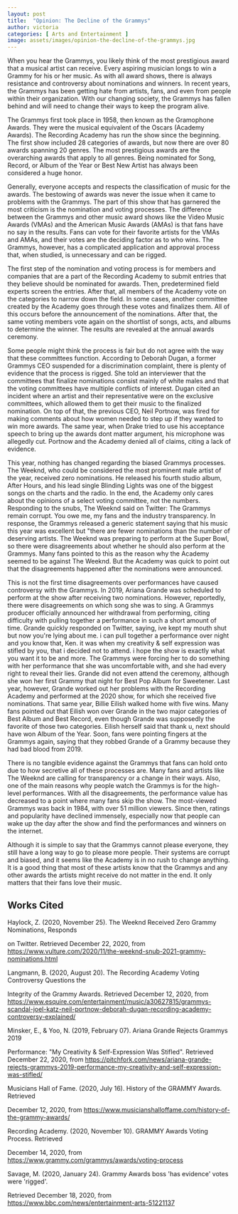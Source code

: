 ```yaml
---
layout: post
title:  "Opinion: The Decline of the Grammys"
author: victoria
categories: [ Arts and Entertainment ]
image: assets/images/opinion-the-decline-of-the-grammys.jpg
---
```


When you hear the Grammys, you likely think of the most prestigious award that a musical artist can receive. Every aspiring musician longs to win a Grammy for his or her music. As with all award shows, there is always resistance and controversy about nominations and winners. In recent years, the Grammys has been getting hate from artists, fans, and even from people within their organization. With our changing society, the Grammys has fallen behind and will need to change their ways to keep the program alive.

The Grammys first took place in 1958, then known as the Gramophone Awards. They were the musical equivalent of the Oscars (Academy Awards). The Recording Academy has run the show since the beginning. The first show included 28 categories of awards, but now there are over 80 awards spanning 20 genres. The most prestigious awards are the overarching awards that apply to all genres. Being nominated for Song, Record, or Album of the Year or Best New Artist has always been considered a huge honor. 

Generally, everyone accepts and respects the classification of music for the awards. The bestowing of awards was never the issue when it came to problems with the Grammys. The part of this show that has garnered the most criticism is the nomination and voting processes. The difference between the Grammys and other music award shows like the Video Music Awards (VMAs) and the American Music Awards (AMAs) is that fans have no say in the results. Fans can vote for their favorite artists for the VMAs and AMAs, and their votes are the deciding factor as to who wins. The Grammys, however, has a complicated application and approval process that, when studied, is unnecessary and can be rigged. 

The first step of the nomination and voting process is for members and companies that are a part of the Recording Academy to submit entries that they believe should be nominated for awards. Then, predetermined field experts screen the entries. After that, all members of the Academy vote on the categories to narrow down the field. In some cases, another committee created by the Academy goes through these votes and finalizes them. All of this occurs before the announcement of the nominations. After that, the same voting members vote again on the shortlist of songs, acts, and albums to determine the winner. The results are revealed at the annual awards ceremony. 

Some people might think the process is fair but do not agree with the way that these committees function. According to Deborah Dugan, a former Grammys CEO suspended for a discrimination complaint, there is plenty of evidence that the process is rigged. She told an interviewer that the committees that finalize nominations consist mainly of white males and that the voting committees have multiple conflicts of interest. Dugan cited an incident where an artist and their representative were on the exclusive committees, which allowed them to get their music to the finalized nomination. On top of that, the previous CEO, Neil Portnow, was fired for making comments about how women needed to step up if they wanted to win more awards. The same year, when Drake tried to use his acceptance speech to bring up the awards dont matter argument, his microphone was allegedly cut. Portnow and the Academy denied all of claims, citing a lack of evidence. 

This year, nothing has changed regarding the biased Grammys processes. The Weeknd, who could be considered the most prominent male artist of the year, received zero nominations. He released his fourth studio album, After Hours, and his lead single Blinding Lights was one of the biggest songs on the charts and the radio. In the end, the Academy only cares about the opinions of a select voting committee, not the numbers. Responding to the snubs, The Weeknd said on Twitter: The Grammys remain corrupt. You owe me, my fans and the industry transparency. In response, the Grammys released a generic statement saying that his music this year was excellent but "there are fewer nominations than the number of deserving artists. The Weeknd was preparing to perform at the Super Bowl, so there were disagreements about whether he should also perform at the Grammys. Many fans pointed to this as the reason why the Academy seemed to be against The Weeknd. But the Academy was quick to point out that the disagreements happened after the nominations were announced.

This is not the first time disagreements over performances have caused controversy with the Grammys. In 2019, Ariana Grande was scheduled to perform at the show after receiving two nominations. However, reportedly, there were disagreements on which song she was to sing. A Grammys producer officially announced her withdrawal from performing, citing difficulty with pulling together a performance in such a short amount of time. Grande quickly responded on Twitter, saying, ive kept my mouth shut but now you're lying about me. i can pull together a performance over night and you know that, Ken. it was when my creativity & self expression was stifled by you, that i decided not to attend. i hope the show is exactly what you want it to be and more. The Grammys were forcing her to do something with her performance that she was uncomfortable with, and she had every right to reveal their lies. Grande did not even attend the ceremony, although she won her first Grammy that night for Best Pop Album for Sweetener. Last year, however, Grande worked out her problems with the Recording Academy and performed at the 2020 show, for which she received five nominations. That same year, Billie Eilish walked home with five wins. Many fans pointed out that Eilish won over Grande in the two major categories of Best Album and Best Record, even though Grande was supposedly the favorite of those two categories. Eilish herself said that thank u, next should have won Album of the Year. Soon, fans were pointing fingers at the Grammys again, saying that they robbed Grande of a Grammy because they had bad blood from 2019. 

There is no tangible evidence against the Grammys that fans can hold onto due to how secretive all of these processes are. Many fans and artists like The Weeknd are calling for transparency or a change in their ways. Also, one of the main reasons why people watch the Grammys is for the high-level performances. With all the disagreements, the performance value has decreased to a point where many fans skip the show. The most-viewed Grammys was back in 1984, with over 51 million viewers. Since then, ratings and popularity have declined immensely, especially now that people can wake up the day after the show and find the performances and winners on the internet. 

Although it is simple to say that the Grammys cannot please everyone, they still have a long way to go to please more people. Their systems are corrupt and biased, and it seems like the Academy is in no rush to change anything. It is a good thing that most of these artists know that the Grammys and any other awards the artists might receive do not matter in the end. It only matters that their fans love their music.

## Works Cited

Haylock, Z. (2020, November 25). The Weeknd Received Zero Grammy Nominations, Responds 

on Twitter. Retrieved December 22, 2020, from https://www.vulture.com/2020/11/the-weeknd-snub-2021-grammy-nominations.html

Langmann, B. (2020, August 20). The Recording Academy Voting Controversy Questions the 

Integrity of the Grammy Awards. Retrieved December 12, 2020, from https://www.esquire.com/entertainment/music/a30627815/grammys-scandal-joel-katz-neil-portnow-deborah-dugan-recording-academy-controversy-explained/

Minsker, E., & Yoo, N. (2019, February 07). Ariana Grande Rejects Grammys 2019 

Performance: "My Creativity & Self-Expression Was Stifled". Retrieved December 22, 2020, from https://pitchfork.com/news/ariana-grande-rejects-grammys-2019-performance-my-creativity-and-self-expression-was-stifled/

Musicians Hall of Fame. (2020, July 16). History of the GRAMMY Awards. Retrieved 

December 12, 2020, from https://www.musicianshalloffame.com/history-of-the-grammy-awards/

Recording Academy. (2020, November 10). GRAMMY Awards Voting Process. Retrieved 

December 14, 2020, from https://www.grammy.com/grammys/awards/voting-process

Savage, M. (2020, January 24). Grammy Awards boss 'has evidence' votes were 'rigged'. 

Retrieved December 18, 2020, from https://www.bbc.com/news/entertainment-arts-51221137


